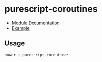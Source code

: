 # purescript-coroutines

- [Module Documentation](docs/Control/Coroutine.md)
- [Example](test/Main.purs)

## Usage

    bower i purescript-coroutines
